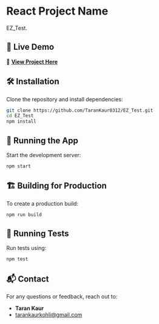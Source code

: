 # React Project Name
EZ_Test.


## 🚀 Live Demo
🔗 **[View Project Here](https://tarankaur0312.github.io/EZ_Test/)**


## 🛠️ Installation

Clone the repository and install dependencies:

```bash
git clone https://github.com/TaranKaur0312/EZ_Test.git
cd EZ_Test
npm install
```

## 🚀 Running the App

Start the development server:

```bash
npm start
```

## 🏗️ Building for Production

To create a production build:

```bash
npm run build
```

## 🧪 Running Tests

Run tests using:

```bash
npm test
```

## 📬 Contact

For any questions or feedback, reach out to:

- **Taran Kaur**
- [tarankaurkohli@gmail.com](mailto:your-email@example.com)
